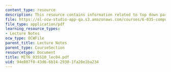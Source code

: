 ```yaml
---
content_type: resource
description: This resource contains information related to top down parsing.
file: https://ol-ocw-studio-app-qa.s3.amazonaws.com/courses/6-035-computer-language-engineering-spring-2010/94e807f043d66b1429301fa20e1ba234_MIT6_035S10_lec04.pdf
file_type: application/pdf
learning_resource_types:
- Lecture Notes
ocw_type: OCWFile
parent_title: Lecture Notes
parent_type: CourseSection
resourcetype: Document
title: MIT6_035S10_lec04.pdf
uid: 94e807f0-43d6-6b14-2930-1fa20e1ba234
---
```

